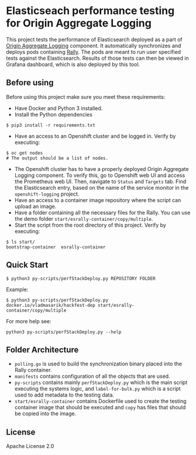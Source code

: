# Elasticseach performance testing for Origin Aggregate Logging

This project tests the performance of Elasticsearch deployed as a part of [Origin Aggregate Logging](https://github.com/openshift/origin-aggregated-logging) component. It automatically synchronizes and deploys pods containing [Rally](https://github.com/elastic/rally). The pods are meant to run user specified tests against the Elasticsearch. Results of those tests can then be viewed in Grafana dashboard, which is also deployed by this tool.

## Before using

Before using this project make sure you meet these requirements:

- Have Docker and Python 3 installed.
- Install the Python dependencies
```
$ pip3 install -r requirements.txt
```
- Have an access to an Openshift cluster and be logged in. Verify by executing:
```
$ oc get nodes
# The output should be a list of nodes.
```
- The Openshift cluster has to have a properly deployed Origin Aggregate Logging component. To verify this, go to Openshift web UI and access the Prometheus web UI. Then, navigate to `Status` and `Targets` tab. Find the Elasticsearch entry, based on the name of the service monitor in the `openshift-logging` project.
- Have an access to a container image repository where the script can upload an image.
- Have a folder containing all the necessary files for the Rally. You can use the demo folder `start/esrally-container/copy/multiple`.
- Start the script from the root directory of this project. Verify by executing:
```
$ ls start/
bootstrap-container  esrally-container
```

## Quick Start

```
$ python3 py-scripts/perfStackDeploy.py REPOSITORY FOLDER
```
Example:
```
$ python3 py-scripts/perfStackDeploy.py docker.io/vladmasarik/hackfest-dep start/esrally-container/copy/multiple
```
For more help see:
```
python3 py-scripts/perfStackDeploy.py --help
```

## Folder Architecture

- `polling.go` is used to build the synchronization binary placed into the Rally container.
- `manifests` contains configuration of all the objects that are used.
- `py-scripts` contains mainly `perfStackDeploy.py` which is the main script executing the systems logic, and `label-for-bulk.py` which is a script used to add metadata to the testing data.
- `start/esrally-container` contains Dockerfile used to create the testing container image that should be executed and `copy` has files that should be copied into the image.

## License

Apache License 2.0